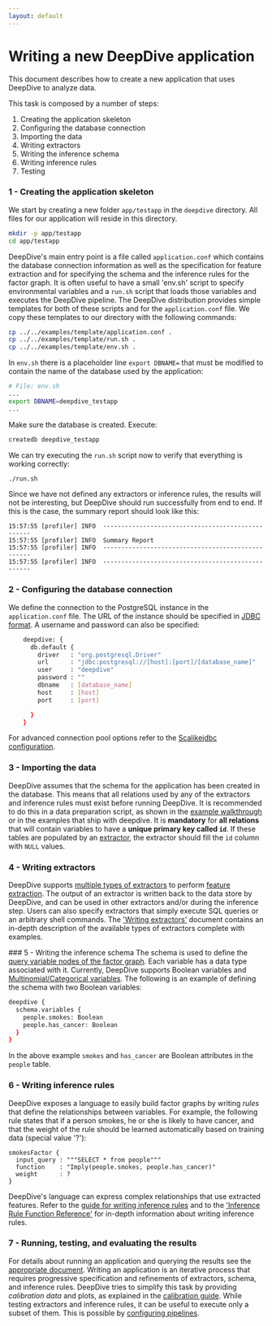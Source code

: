 ```yaml
---
layout: default
---
```


# Writing a new DeepDive application

This document describes how to create a new application that uses DeepDive to
analyze data. 

This task is composed by a number of steps:

1. Creating the application skeleton 
2. Configuring the database connection
3. Importing the data
4. Writing extractors
5. Writing the inference schema
6. Writing inference rules
7. Testing

### 1 - Creating the application skeleton

We start by creating a new folder `app/testapp` in the `deepdive` directory. All
files for our application will reside in this directory. 

```bash
mkdir -p app/testapp 
cd app/testapp
```

DeepDive's main entry point is a file called `application.conf` which contains
the database connection information as well as the specification for feature
extraction and for specifying the schema and the inference rules for the factor
graph. It is often useful to have a small 'env.sh' script to specify
environmental variables and a `run.sh` script that loads those variables and
executes the DeepDive pipeline. The DeepDive distribution provides simple
templates for both of these scripts and for the `application.conf` file. We copy
these templates to our directory with the following commands: 

```bash
cp ../../examples/template/application.conf .
cp ../../examples/template/run.sh .
cp ../../examples/template/env.sh .
```

In `env.sh` there is a placeholder line `export DBNAME=` that must be modified
to contain the name of the database used by the application: 

```bash
# File: env.sh
...
export DBNAME=deepdive_testapp 
...
```

Make sure the database is created. Execute:
```bash
createdb deepdive_testapp
```

We can try executing the `run.sh` script now to verify that everything is
working correctly:

```bash
./run.sh
```
Since we have not defined any extractors or inference rules, the results will
not be interesting, but DeepDive should run successfully from end to end. If
this is the case, the summary report should look like this: 

    15:57:55 [profiler] INFO  --------------------------------------------------
    15:57:55 [profiler] INFO  Summary Report
    15:57:55 [profiler] INFO  --------------------------------------------------
    15:57:55 [profiler] INFO  --------------------------------------------------

### 2 - Configuring the database connection

We define the connection to the PostgreSQL instance in the `application.conf`
file. The URL of the instance should be specified in [JDBC
format](http://jdbc.postgresql.org/documentation/80/connect.html). A username
and password can also be specified:
    
```bash
    deepdive: {
      db.default {
        driver   : "org.postgresql.Driver"
        url      : "jdbc:postgresql://[host]:[port]/[database_name]"
        user     : "deepdive"
        password : ""
        dbname   : [database_name]
        host     : [host]
        port     : [port]

      }
    }
```

For advanced connection pool options refer to the [Scalikejdbc
configuration](http://scalikejdbc.org/documentation/configuration.html).

### <a name="loading" href="#"></a> 3 - Importing the data

DeepDive assumes that the schema for the application has been created in the
database. This means that all relations used by any of the extractors and inference
rules must exist before running DeepDive. It is recommended to do this in a data
preparation script, as shown in the [example
walkthrough](walkthrough/walkthrough.html) or in the examples that ship with
deepdive. It is **mandatory** for **all relations** that will contain variables
to have a **unique primary key called `id`**. If these tables are populated by
an [extractor](extractors.html), the extractor should fill the `id` column with
`NULL` values.

### <a name="extractors" href="#"></a> 4 - Writing extractors 

DeepDive supports [multiple types of extractors](extractors.html) to perform
[feature extraction](overview.html#extractors). The output of an extractor is
written back to the data store by DeepDive, and can be used in other extractors
and/or during the inference step. Users can also specify extractors that simply
execute SQL queries or an arbitrary shell commands. The ['Writing
extractors'](extractors.html) document contains an in-depth description of the
available types of extractors complete with examples.

###<a name="schema" href="#"></a> 5 - Writing the inference schema
The schema is used to define the [query variable nodes of the factor
graph](../general/inference.html#variables). Each variable has a data type
associated with it. Currently, DeepDive supports Boolean variables and
[Multinomial/Categorical variables](multinomial.html). The following is an
example of defining the schema with two Boolean variables:

```bash
deepdive {
  schema.variables {
    people.smokes: Boolean
    people.has_cancer: Boolean
  }
}
```

In the above example `smokes` and `has_cancer` are Boolean attributes in the
`people` table. 

### <a name="inference" href="#"></a> 6 - Writing inference rules

DeepDive exposes a language to easily build factor graphs by writing *rules*
that define the relationships between variables. For example, the following rule
states that if a person smokes, he or she is likely to have cancer, and that the
weight of the rule should be learned automatically based on training data
(special value '?'):

    smokesFactor {
      input_query : """SELECT * from people"""
      function    : "Imply(people.smokes, people.has_cancer)"
      weight      : ?
    }

DeepDive's language can express complex relationships that use extracted
features. Refer to the [guide for writing inference rules](inference_rules.html)
and to the ['Inference Rule Function Reference'](inference_rule_functions.html)
for in-depth information about writing inference rules.

### 7 - Running, testing, and evaluating the results

For details about running an application and querying the results see the
[appropriate document](running.html). Writing an application is an iterative
process that requires progressive specification and refinements of extractors,
schema, and inference rules. DeepDive tries to simplify this task by providing
*calibration data* and plots, as explained in the [calibration
guide](calibration.html). While testing extractors and inference rules, it can be
useful to execute only a subset of them. This is possible by [configuring
pipelines](running.html#pipelines). 

